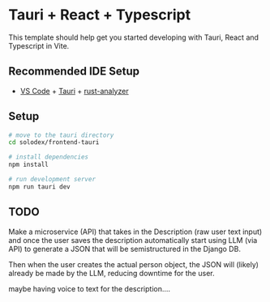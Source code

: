 # Tauri + React + Typescript

This template should help get you started developing with Tauri, React and Typescript in Vite.

## Recommended IDE Setup

- [VS Code](https://code.visualstudio.com/) + [Tauri](https://marketplace.visualstudio.com/items?itemName=tauri-apps.tauri-vscode) + [rust-analyzer](https://marketplace.visualstudio.com/items?itemName=rust-lang.rust-analyzer)


## Setup
```bash
# move to the tauri directory
cd solodex/frontend-tauri

# install dependencies
npm install

# run development server
npm run tauri dev
```


## TODO
Make a microservice (API) that takes in the Description (raw user text input) and once the user saves the description automatically start using LLM (via API) to generate a JSON that will be semistructured in the Django DB.

Then when the user creates the actual person object, the JSON will (likely) already be made by the LLM, reducing downtime for the user.


maybe having voice to text for the description....